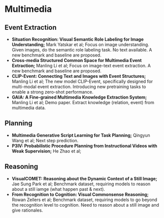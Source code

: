 # Multimedia




## Event Extraction
- **Situation Recognition: Visual Semantic Role Labeling for Image Understanding;** Mark Yatskar et al; Focus on image understanding. Given images, do the semantic role labeling task. No text available. A new benchmark and baseline are proposed. 
- **Cross-media Structured Common Space for Multimedia Event Extraction;** Manling Li et al; Focus on image-text event extraction. A new benchmark and baseline are proposed. 
- **CLIP-Event: Connecting Text and Images with Event Structures;** Manling Li et al; The new model CLIP-Event, specifically designed for multi-modal event extraction. Introducing new pretraining tasks to enable a strong zero-shot performance. 
- **GAIA: A Fine-grained Multimedia Knowledge Extraction System;** Manling Li et al; Demo paper. Extract knowledge (relation, event) from multimedia data. 


## Planning
- **Multimedia Generative Script Learning for Task Planning;** Qingyun Wang et al; Next step prediction.
- **P3IV: Probabilistic Procedure Planning from Instructional Videos with Weak Supervision;** He Zhao et al; 


## Reasoning
- **VisualCOMET: Reasoning about the Dynamic Context of a Still Image;** Jae Sung Park et al; Benchmark dataset, requiring models to reason about a still iamge (what happen past & next). 
- **From Recognition to Cognition: Visual Commonsense Reasoning;** Rowan Zellers et al; Benchmark dataset, requiring models to go beyond the recognition level to cognition. Need to reason about a still image and give rationales. 
